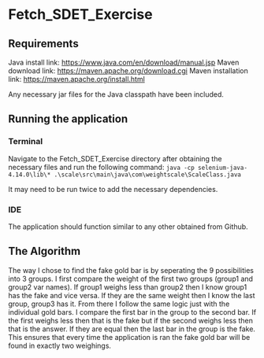 # Fetch_SDET_Exercise

## Requirements
Java install link: https://www.java.com/en/download/manual.jsp
Maven download link: https://maven.apache.org/download.cgi
Maven installation link: https://maven.apache.org/install.html

Any necessary jar files for the Java classpath have been included.



## Running the application

### Terminal
Navigate to the Fetch_SDET_Exercise directory after obtaining the necessary files and run the following command:  ```java -cp selenium-java-4.14.0\lib\* .\scale\src\main\java\com\weightscale\ScaleClass.java```

It may need to be run twice to add the necessary dependencies.

### IDE
The application should function similar to any other obtained from Github.



## The Algorithm

The way I chose to find the fake gold bar is by seperating the 9 possibilities into 3 groups. I first compare the weight of the first two groups (group1 and group2 var names). If group1 weighs less than group2 then I know group1 has the fake and vice versa. If they are the same weight then I know the last group, group3 has it. From there I follow the same logic just with the individual gold bars. I compare the first bar in the group to the second bar. If the first weighs less then that is the fake but if the second weighs less then that is the answer. If they are equal then the last bar in the group is the fake. This ensures that every time the application is ran the fake gold bar will be found in exactly two weighings.